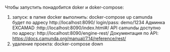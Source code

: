 Чтобы запустить понадобится doker и doker-compose:
1. запуск: в папке docker выполнить: docker-compose up
camunda будет по адресу http://localhost:8090/
login/pass: demo/1234
Админка EXCAMAD :http://localhost:8090/index.html#/
API camundы доступно по адресу: http://localhost:8090/engine-rest/
Документация по API: https://docs.camunda.org/manual/7.14/reference/rest/
2. удаление проекта: docker-compose down